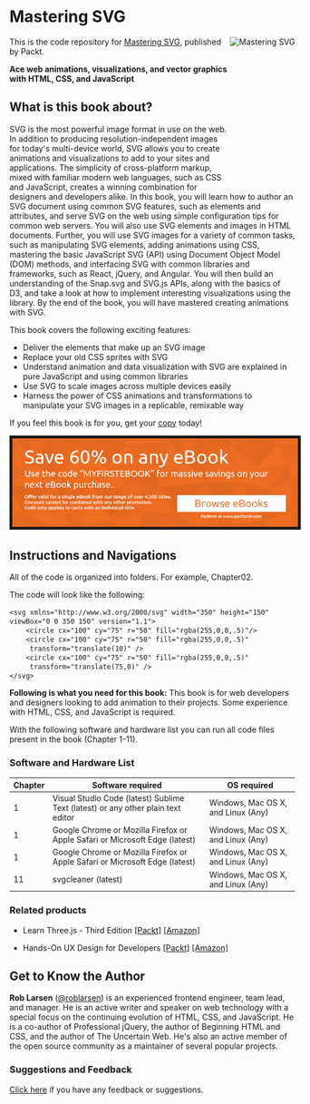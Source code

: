 # Mastering SVG	

<a href="https://www.packtpub.com/web-development/mastering-svg?utm_source=github&utm_medium=repository&utm_campaign=9781788626743"><img src="https://www.packtpub.com/sites/default/files/B09076_cover_NewCO.png?utm_source=9781788626743" alt="Mastering SVG" height="256px" align="right"></a>

This is the code repository for [Mastering SVG](https://www.packtpub.com/web-development/mastering-svg?utm_source=github&utm_medium=repository&utm_campaign=9781788626743), published by Packt.

**Ace web animations, visualizations, and vector graphics with HTML, CSS, and JavaScript**

## What is this book about?
SVG is the most powerful image format in use on the web. In addition to producing resolution-independent images for today's multi-device world, SVG allows you to create animations and visualizations to add to your sites and applications. The simplicity of cross-platform markup, mixed with familiar modern web languages, such as CSS and JavaScript, creates a winning combination for designers and developers alike.
In this book, you will learn how to author an SVG document using common SVG features, such as elements and attributes, and serve SVG on the web using simple configuration tips for common web servers. You will also use SVG elements and images in HTML documents.
Further, you will use SVG images for a variety of common tasks, such as manipulating SVG elements, adding animations using CSS, mastering the basic JavaScript SVG (API) using Document Object Model (DOM) methods, and interfacing SVG with common libraries and frameworks, such as React, jQuery, and Angular.
You will then build an understanding of the Snap.svg and SVG.js APIs, along with the basics of D3, and take a look at how to implement interesting visualizations using the library. By the end of the book, you will have mastered creating animations with SVG.

This book covers the following exciting features:
* Deliver the elements that make up an SVG image 
* Replace your old CSS sprites with SVG
* Understand animation and data visualization with SVG are explained in pure JavaScript and using common libraries
* Use SVG to scale images across multiple devices easily 
* Harness the power of CSS animations and transformations to manipulate your SVG images in a replicable, remixable way



If you feel this book is for you, get your [copy](https://www.amazon.com/dp/1788626745) today!

<a href="https://www.packtpub.com/?utm_source=github&utm_medium=banner&utm_campaign=GitHubBanner"><img src="https://raw.githubusercontent.com/PacktPublishing/GitHub/master/GitHub.png" 
alt="https://www.packtpub.com/" border="5" /></a>

## Instructions and Navigations
All of the code is organized into folders. For example, Chapter02.

The code will look like the following:
```
<svg xmlns="http://www.w3.org/2000/svg" width="350" height="150" viewBox="0 0 350 150" version="1.1">
    <circle cx="100" cy="75" r="50" fill="rgba(255,0,0,.5)"/>
    <circle cx="100" cy="75" r="50" fill="rgba(255,0,0,.5)" 
     transform="translate(10)" />
    <circle cx="100" cy="75" r="50" fill="rgba(255,0,0,.5)" 
     transform="translate(75,0)" />
</svg>
```

**Following is what you need for this book:**
This book is for web developers and designers looking to add animation to their projects. Some experience with HTML, CSS, and JavaScript is required.

With the following software and hardware list you can run all code files present in the book (Chapter 1-11).
### Software and Hardware List
| Chapter | Software required | OS required |
| -------- | ------------------------------------ | ----------------------------------- |
| 1 | Visual Studio Code (latest) Sublime Text (latest) or any other plain text editor | Windows, Mac OS X, and Linux (Any) |
| 1 | Google Chrome or Mozilla Firefox or Apple Safari or Microsoft Edge (latest) | Windows, Mac OS X, and Linux (Any) |
| 1 | Google Chrome or Mozilla Firefox  or Apple Safari or Microsoft Edge (latest) | Windows, Mac OS X, and Linux (Any) |
| 11 | svgcleaner (latest) | Windows, Mac OS X, and Linux (Any) |


### Related products
*  Learn Three.js - Third Edition [[Packt]](https://www.packtpub.com/web-development/learn-threejs-third-edition?utm_source=github&utm_medium=repository&utm_campaign=9781788833288) [[Amazon]](https://www.amazon.com/dp/1788833287)

*  Hands-On UX Design for Developers [[Packt]](https://www.packtpub.com/web-development/hands-uxui-design-developers?utm_source=github&utm_medium=repository&utm_campaign=9781788626699) [[Amazon]](https://www.amazon.com/dp/1788626699)

## Get to Know the Author
**Rob Larsen**
([@roblarsen](https://github.com/roblarsen)) is an experienced frontend engineer, team lead, and manager. He is an active writer and speaker on web technology with a special focus on the continuing evolution of HTML, CSS, and JavaScript. 
He is a co-author of Professional jQuery, the author of Beginning HTML and CSS, and the author of The Uncertain Web. He's also an active member of the open source community as a maintainer of several popular projects.


### Suggestions and Feedback
[Click here](https://docs.google.com/forms/d/e/1FAIpQLSdy7dATC6QmEL81FIUuymZ0Wy9vH1jHkvpY57OiMeKGqib_Ow/viewform) if you have any feedback or suggestions.


